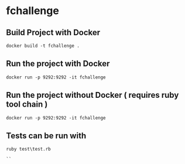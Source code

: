 # fchallenge

## Build Project with Docker

```
docker build -t fchallenge .

```

## Run the project with Docker

``` 
docker run -p 9292:9292 -it fchallenge

```

## Run the project without Docker ( requires ruby tool chain )

``` 
docker run -p 9292:9292 -it fchallenge

```

## Tests can be run with

```
ruby test\test.rb

``

